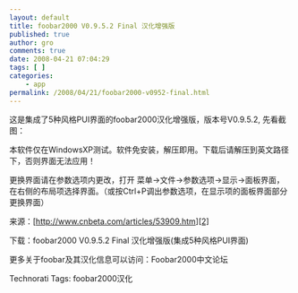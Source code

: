 ```yaml
---
layout: default
title: foobar2000 V0.9.5.2 Final 汉化增强版
published: true
author: gro
comments: true
date: 2008-04-21 07:04:29
tags: [ ]
categories:
    - app
permalink: /2008/04/21/foobar2000-v0952-final.html
---
```

这是集成了5种风格PUI界面的foobar2000汉化增强版，版本号V0.9.5.2, 先看截图：

[][1]

本软件仅在WindowsXP测试。软件免安装，解压即用。下载后请解压到英文路径下，否则界面无法应用！
  
更换界面请在参数选项内更改，打开 菜单→文件→参数选项→显示→面板界面，在右侧的布局项选择界面。（或按Ctrl+P调出参数选项，在显示项的面板界面部分更换界面）

来源：[http://www.cnbeta.com/articles/53909.htm][2]
  
下载：foobar2000 V0.9.5.2 Final 汉化增强版(集成5种风格PUI界面)
  
更多关于foobar及其汉化信息可以访问：Foobar2000中文论坛


  Technorati Tags: foobar2000汉化


 [1]: http://getfreeware.net/wp-content/uploads/2008/04/foobar-0925.png
 [2]: http://www.cnbeta.com/articles/53909.htm "http://www.cnbeta.com/articles/53909.htm"
